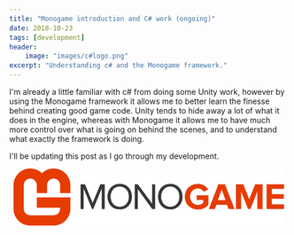```yaml
---
title: "Monogame introduction and C# work (ongoing)"
date: 2018-10-23
tags: [development]
header:
    image: "images/c#logo.png"
excerpt: "Understanding c# and the Monogame framework."
---
```


I'm already a little familiar with c# from doing some Unity work, however by using the Monogame framework it allows me to better learn the finesse behind creating good game code. Unity tends to hide away a lot of what it does in the engine, whereas with Monogame it allows me to have much more control over what is going on behind the scenes, and to understand what exactly the framework is doing.

I'll be updating this post as I go through my development.

<img src= "https://github.com/Sir-Benj/Portfolio/blob/master/images/monogame.png?raw=true" alt = "Monogame Logo" class = "center" style = "display: block; margin-left: auto; margin-right: auto;">